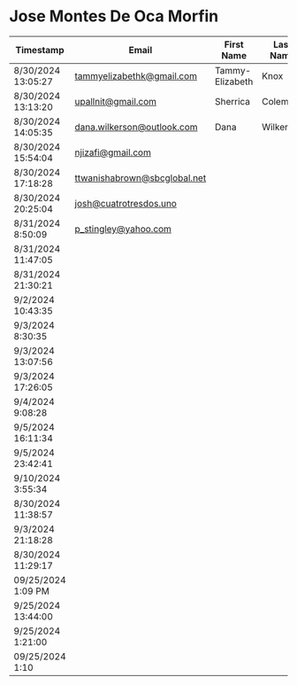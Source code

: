# Jose Montes De Oca Morfin
| Timestamp          | Email                        | First Name      | Last Name  |
| ------------------ | ---------------------------- | --------------- | ---------- |
| 8/30/2024 13:05:27 | tammyelizabethk@gmail.com    | Tammy-Elizabeth |	Knox       | 
| 8/30/2024 13:13:20 | upallnit@gmail.com           | Sherrica	      | Coleman    |
| 8/30/2024 14:05:35 | dana.wilkerson@outlook.com   | Dana	          | Wilkerson  |
| 8/30/2024 15:54:04 | njizafi@gmail.com            |
| 8/30/2024 17:18:28 | ttwanishabrown@sbcglobal.net |
| 8/30/2024 20:25:04 | josh@cuatrotresdos.uno       |
| 8/31/2024 8:50:09  | p_stingley@yahoo.com
| 8/31/2024 11:47:05 | 
| 8/31/2024 21:30:21 |
| 9/2/2024 10:43:35  | 
| 9/3/2024 8:30:35   |
| 9/3/2024 13:07:56  |
| 9/3/2024 17:26:05  | 
| 9/4/2024 9:08:28   | 
| 9/5/2024 16:11:34  |
| 9/5/2024 23:42:41  | 
| 9/10/2024 3:55:34  |
| 8/30/2024 11:38:57 |
| 9/3/2024 21:18:28  |
| 8/30/2024 11:29:17 |
| 09/25/2024 1:09 PM |
| 9/25/2024 13:44:00 |
| 9/25/2024 1:21:00  |
| 09/25/2024 1:10    |     